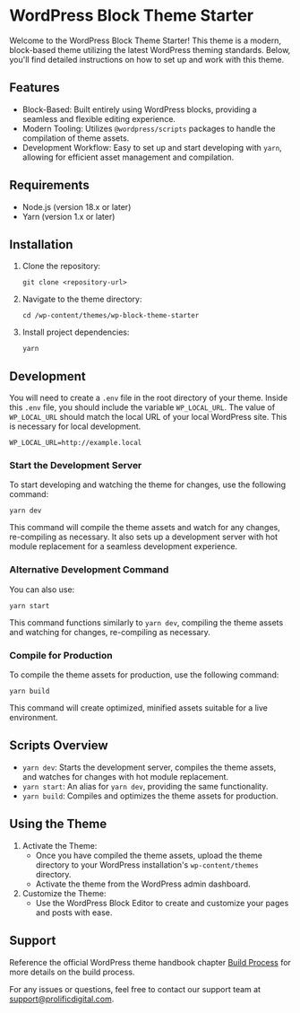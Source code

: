 # WordPress Block Theme Starter

Welcome to the WordPress Block Theme Starter! This theme is a modern, block-based theme utilizing the latest WordPress theming standards. Below, you'll find detailed instructions on how to set up and work with this theme.

## Features

- Block-Based: Built entirely using WordPress blocks, providing a seamless and flexible editing experience.
- Modern Tooling: Utilizes `@wordpress/scripts` packages to handle the compilation of theme assets.
- Development Workflow: Easy to set up and start developing with `yarn`, allowing for efficient asset management and compilation.

## Requirements

- Node.js (version 18.x or later)
- Yarn (version 1.x or later)

## Installation

1. Clone the repository:

   ```
   git clone <repository-url>
   ```

2. Navigate to the theme directory:

   ```
   cd /wp-content/themes/wp-block-theme-starter
   ```

3. Install project dependencies:

   ```
   yarn
   ```

## Development

You will need to create a `.env` file in the root directory of your theme. Inside this `.env` file, you should include the variable `WP_LOCAL_URL`. The value of `WP_LOCAL_URL` should match the local URL of your local WordPress site. This is necessary for local development.

```
WP_LOCAL_URL=http://example.local
```

### Start the Development Server

To start developing and watching the theme for changes, use the following command:

```
yarn dev
```

This command will compile the theme assets and watch for any changes, re-compiling as necessary. It also sets up a development server with hot module replacement for a seamless development experience.

### Alternative Development Command

You can also use:

```
yarn start
```

This command functions similarly to `yarn dev`, compiling the theme assets and watching for changes, re-compiling as necessary.

### Compile for Production

To compile the theme assets for production, use the following command:

```
yarn build
```

This command will create optimized, minified assets suitable for a live environment.

## Scripts Overview

- `yarn dev`: Starts the development server, compiles the theme assets, and watches for changes with hot module replacement.
- `yarn start`: An alias for `yarn dev`, providing the same functionality.
- `yarn build`: Compiles and optimizes the theme assets for production.

## Using the Theme

1. Activate the Theme:
   - Once you have compiled the theme assets, upload the theme directory to your WordPress installation's `wp-content/themes` directory.
   - Activate the theme from the WordPress admin dashboard.
2. Customize the Theme:
   - Use the WordPress Block Editor to create and customize your pages and posts with ease.

## Support

Reference the official WordPress theme handbook chapter [Build Process](https://developer.wordpress.org/themes/advanced-topics/build-process/) for more details on the build process.

For any issues or questions, feel free to contact our support team at [support@prolificdigital.com](mailto:support@prolificdigital.com).
